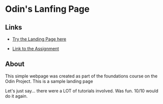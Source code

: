 # Odin's Lanfing Page

## Links

- [Try the Landing Page here](https://ekott2006.github.io/odin-landing-page)

- [Link to the Assignment](https://www.theodinproject.com/lessons/foundations-landing-page)

## About

This simple webpage was created as part of the foundations course on the Odin Project. This is a sample landing page

Let's just say... there were a LOT of tutorials involved. Was fun. 10/10 would do it again.
